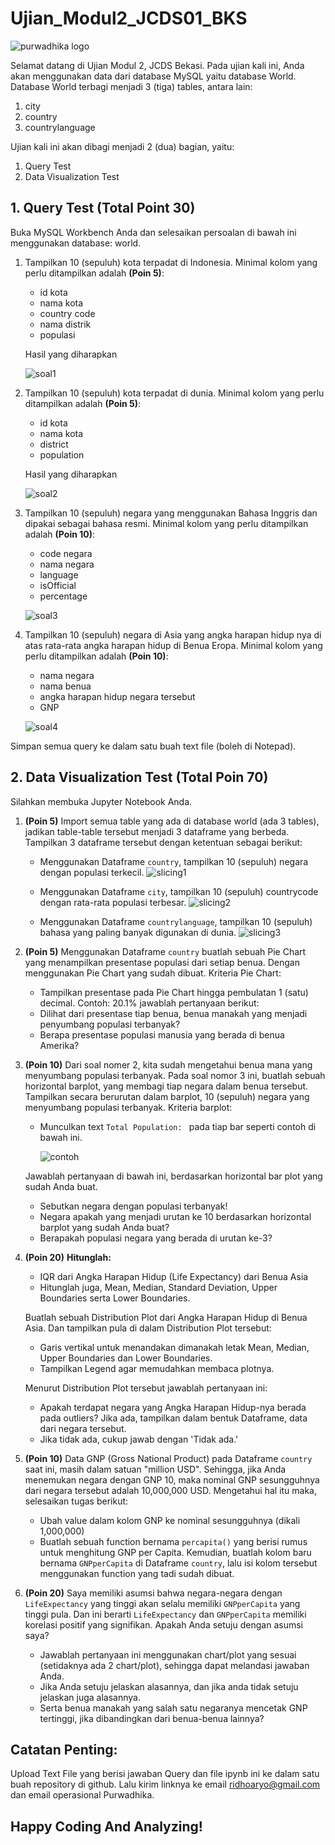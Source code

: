 # Ujian_Modul2_JCDS01_BKS

![purwadhika logo](https://static.wixstatic.com/media/2e6af2_f69a4271c3534ae1869a7ed63e278b2b~mv2.png/v1/fill/w_246,h_39,al_c,usm_0.66_1.00_0.01/2e6af2_f69a4271c3534ae1869a7ed63e278b2b~mv2.png)

Selamat datang di Ujian Modul 2, JCDS Bekasi.
Pada ujian kali ini, Anda akan menggunakan data dari database MySQL yaitu database World. Database World terbagi menjadi 3 (tiga) tables, antara lain:
1. city
2. country
3. countrylanguage

Ujian kali ini akan dibagi menjadi 2 (dua) bagian, yaitu:
1. Query Test
2. Data Visualization Test

## 1. Query Test (Total Point 30)
Buka MySQL Workbench Anda dan selesaikan persoalan di bawah ini menggunakan database: world.

1. Tampilkan 10 (sepuluh) kota terpadat di Indonesia. Minimal kolom yang perlu ditampilkan adalah __(Poin 5)__:
    - id kota
    - nama kota
    - country code
    - nama distrik
    - populasi

    Hasil yang diharapkan

    ![soal1](https://github.com/ridhoaryo/SEA_Games/blob/master/soal_sql1.jpg?raw=trueha)


2. Tampilkan 10 (sepuluh) kota terpadat di dunia. Minimal kolom yang perlu ditampilkan adalah __(Poin 5)__:
    - id kota
    - nama kota
    - district
    - population

    Hasil yang diharapkan

    ![soal2](https://github.com/ridhoaryo/SEA_Games/blob/master/soal_sql2.jpg?raw=true "soal 2")

3. Tampilkan 10 (sepuluh) negara yang menggunakan Bahasa Inggris dan dipakai sebagai bahasa resmi. Minimal kolom yang perlu ditampilkan adalah __(Poin 10)__:
    - code negara
    - nama negara
    - language
    - isOfficial
    - percentage

    ![soal3](https://github.com/ridhoaryo/SEA_Games/blob/master/soal_sql3.jpg?raw=true)

4. Tampilkan 10 (sepuluh) negara di Asia yang angka harapan hidup nya di atas rata-rata angka harapan hidup di Benua Eropa. Minimal kolom yang perlu ditampilkan adalah __(Poin 10)__:
    - nama negara
    - nama benua
    - angka harapan hidup negara tersebut
    - GNP

    ![soal4](https://github.com/ridhoaryo/SEA_Games/blob/master/soal_sql4.jpg?raw=true)

Simpan semua query ke dalam satu buah text file (boleh di Notepad). 

## 2. Data Visualization Test __(Total Poin 70)__
Silahkan membuka Jupyter Notebook Anda.

1. __(Poin 5)__ Import semua table yang ada di database world (ada 3 tables), jadikan table-table tersebut menjadi 3 dataframe yang berbeda. Tampilkan 3 dataframe tersebut dengan ketentuan sebagai berikut:
    - Menggunakan Dataframe `country`, tampilkan 10 (sepuluh) negara dengan populasi terkecil.
    ![slicing1](https://github.com/ridhoaryo/SEA_Games/blob/master/slicing1.jpg?raw=true)

    - Menggunakan Dataframe `city`, tampilkan 10 (sepuluh) countrycode dengan rata-rata populasi terbesar.
    ![slicing2](https://github.com/ridhoaryo/SEA_Games/blob/master/slicing2.jpg?raw=true)

    - Menggunakan Dataframe `countrylanguage`, tampilkan 10 (sepuluh) bahasa yang paling banyak digunakan di dunia.
    ![slicing3](https://github.com/ridhoaryo/SEA_Games/blob/master/slicing3.jpg?raw=true)

2. __(Poin 5)__ Menggunakan Dataframe `country` buatlah sebuah Pie Chart yang menampilkan presentase populasi dari setiap benua. Dengan menggunakan Pie Chart yang sudah dibuat. Kriteria Pie Chart:
    - Tampilkan presentase pada Pie Chart hingga pembulatan 1 (satu) decimal. Contoh: 20.1%
jawablah pertanyaan berikut:
    - Dilihat dari presentase tiap benua, benua manakah yang menjadi penyumbang populasi terbanyak?
    - Berapa presentase populasi manusia yang berada di benua Amerika?

3. __(Poin 10)__ Dari soal nomer 2, kita sudah mengetahui benua mana yang menyumbang populasi terbanyak. Pada soal nomor 3 ini, buatlah sebuah horizontal barplot, yang membagi tiap negara dalam benua tersebut. Tampilkan secara berurutan dalam barplot, 10 (sepuluh) negara yang menyumbang populasi terbanyak. Kriteria barplot:
    - Munculkan text `Total Population: ` pada tiap bar seperti contoh di bawah ini.

        ![contoh](https://github.com/ridhoaryo/SEA_Games/blob/master/contoh%20barplot.jpg?raw=true)

    Jawablah pertanyaan di bawah ini, berdasarkan horizontal bar plot yang sudah Anda buat.
    - Sebutkan negara dengan populasi terbanyak!
    - Negara apakah yang menjadi urutan ke 10 berdasarkan horizontal barplot yang sudah Anda buat?
    - Berapakah populasi negara yang berada di urutan ke-3?

4. __(Poin 20)__ __Hitunglah:__
    - IQR dari Angka Harapan Hidup (Life Expectancy) dari Benua Asia
    - Hitunglah juga, Mean, Median, Standard Deviation, Upper Boundaries serta Lower Boundaries.

    Buatlah sebuah Distribution Plot dari Angka Harapan Hidup di Benua Asia. Dan tampilkan pula di dalam Distribution Plot tersebut:
    - Garis vertikal untuk menandakan dimanakah letak Mean, Median, Upper Boundaries dan Lower Boundaries.
    - Tampilkan Legend agar memudahkan membaca plotnya.

    Menurut Distribution Plot tersebut jawablah pertanyaan ini:
    - Apakah terdapat negara yang Angka Harapan Hidup-nya berada pada outliers? Jika ada, tampilkan dalam bentuk Dataframe, data dari negara tersebut.
    - Jika tidak ada, cukup jawab dengan 'Tidak ada.'

5. __(Poin 10)__ Data GNP (Gross National Product) pada Dataframe `country` saat ini, masih dalam satuan "million USD". Sehingga, jika Anda menemukan negara dengan GNP 10, maka nominal GNP sesungguhnya dari negara tersebut adalah 10,000,000 USD. Mengetahui hal itu maka, selesaikan tugas berikut:
    - Ubah value dalam kolom GNP ke nominal sesungguhnya (dikali 1,000,000)
    - Buatlah sebuah function bernama `percapita()` yang berisi rumus untuk menghitung GNP per Capita. Kemudian, buatlah kolom baru bernama `GNPperCapita` di Dataframe `country`, lalu isi kolom tersebut menggunakan function yang tadi sudah dibuat.

6. __(Poin 20)__ Saya memiliki asumsi bahwa negara-negara dengan `LifeExpectancy` yang tinggi akan selalu memiliki `GNPperCapita` yang tinggi pula. Dan ini berarti `LifeExpectancy` dan `GNPperCapita` memiliki korelasi positif yang signifikan. Apakah Anda setuju dengan asumsi saya?
    - Jawablah pertanyaan ini menggunakan chart/plot yang sesuai (setidaknya ada 2 chart/plot), sehingga dapat melandasi jawaban Anda.
    - Jika Anda setuju jelaskan alasannya, dan jika anda tidak setuju jelaskan juga alasannya.
    - Serta benua manakah yang salah satu negaranya mencetak GNP tertinggi, jika dibandingkan dari benua-benua lainnya?

## Catatan Penting:
Upload Text File yang berisi jawaban Query dan file ipynb ini ke dalam satu buah repository di github. Lalu kirim linknya ke email ridhoaryo@gmail.com dan email operasional Purwadhika.

## Happy Coding And Analyzing!
